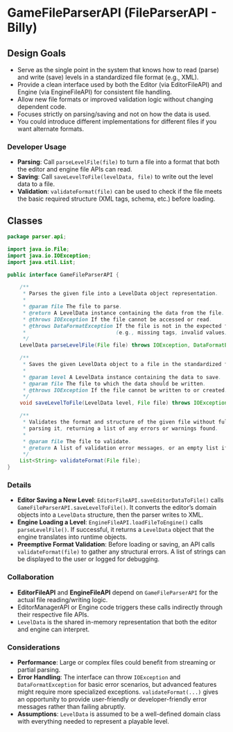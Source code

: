 # GameFileParserAPI (FileParserAPI - Billy)

## Design Goals
- Serve as the single point in the system that knows how to read (parse) and write (save) levels in a standardized file format (e.g., XML).
- Provide a clean interface used by both the Editor (via EditorFileAPI) and Engine (via EngineFileAPI) for consistent file handling.
- Allow new file formats or improved validation logic without changing dependent code.
- Focuses strictly on parsing/saving and not on how the data is used.
- You could introduce different implementations for different files if you want alternate formats.

### Developer Usage
- **Parsing**: Call `parseLevelFile(file)` to turn a file into a format that both the editor and engine file APIs can read.
- **Saving**: Call `saveLevelToFile(levelData, file)` to write out the level data to a file.
- **Validation**: `validateFormat(file)` can be used to check if the file meets the basic required structure (XML tags, schema, etc.) before loading.

## Classes

```java
package parser.api;

import java.io.File;
import java.io.IOException;
import java.util.List;

public interface GameFileParserAPI {

    /**
     * Parses the given file into a LevelData object representation.
     *
     * @param file The file to parse.
     * @return A LevelData instance containing the data from the file.
     * @throws IOException If the file cannot be accessed or read.
     * @throws DataFormatException If the file is not in the expected format
     *                             (e.g., missing tags, invalid values).
     */
    LevelData parseLevelFile(File file) throws IOException, DataFormatException;

    /**
     * Saves the given LevelData object to a file in the standardized format.
     *
     * @param level A LevelData instance containing the data to save.
     * @param file The file to which the data should be written.
     * @throws IOException If the file cannot be written to or created.
     */
    void saveLevelToFile(LevelData level, File file) throws IOException;

    /**
     * Validates the format and structure of the given file without fully
     * parsing it, returning a list of any errors or warnings found.
     *
     * @param file The file to validate.
     * @return A list of validation error messages, or an empty list if valid.
     */
    List<String> validateFormat(File file);
}
```

### Details
- **Editor Saving a New Level**: `EditorFileAPI.saveEditorDataToFile()` calls `GameFileParserAPI.saveLevelToFile()`. It converts the editor’s domain objects into a `LevelData` structure, then the parser writes to XML.
- **Engine Loading a Level**: `EngineFileAPI.loadFileToEngine()` calls `parseLevelFile()`. If successful, it returns a `LevelData` object that the engine translates into runtime objects.
- **Preemptive Format Validation**: Before loading or saving, an API calls `validateFormat(file)` to gather any structural errors. A list of strings can be displayed to the user or logged for debugging.

### Collaboration
- **EditorFileAPI** and **EngineFileAPI** depend on `GameFileParserAPI` for the actual file reading/writing logic.
- EditorManagerAPI or Engine code triggers these calls indirectly through their respective file APIs.
- `LevelData` is the shared in-memory representation that both the editor and engine can interpret.

### Considerations
- **Performance**: Large or complex files could benefit from streaming or partial parsing.
- **Error Handling**: The interface can throw `IOException` and `DataFormatException` for basic error scenarios, but advanced features might require more specialized exceptions. `validateFormat(...)` gives an opportunity to provide user-friendly or developer-friendly error messages rather than failing abruptly.
- **Assumptions**: `LevelData` is assumed to be a well-defined domain class with everything needed to represent a playable level.
